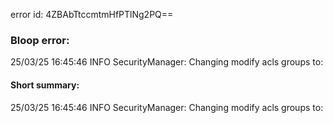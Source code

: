 error id: 4ZBAbTtccmtmHfPTlNg2PQ==
### Bloop error:

25/03/25 16:45:46 INFO SecurityManager: Changing modify acls groups to:
#### Short summary: 

25/03/25 16:45:46 INFO SecurityManager: Changing modify acls groups to: